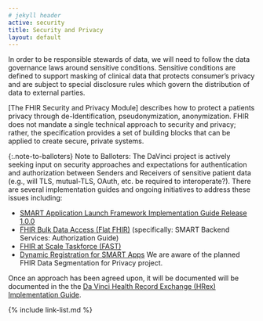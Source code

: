 ```yaml
---
# jekyll header
active: security
title: Security and Privacy
layout: default
---
```


In order to be responsible stewards of data, we will need to follow the data governance laws around sensitive conditions. Sensitive conditions are defined to support masking of clinical data that protects consumer’s privacy and are subject to special disclosure rules which govern the distribution of data to external parties.

[The FHIR Security and Privacy Module] describes how to protect a patients privacy through de-Identification, pseudonymization, anonymization. FHIR does not mandate a single technical approach to security and privacy; rather, the specification provides a set of building blocks that can be applied to create secure, private systems.

{:.note-to-balloters}
Note to Balloters: The DaVinci project is actively seeking input on security approaches and expectations for authentication and authorization between Senders and Receivers of sensitive patient data (e.g., will TLS, mutual-TLS, OAuth, etc. be required to interoperate?).  There are several implementation guides and ongoing initiatives to address these issues including:

- [SMART Application Launch Framework Implementation Guide Release 1.0.0]
- [FHIR Bulk Data Access (Flat FHIR)] (specifically: SMART Backend Services: Authorization Guide)
- [FHIR at Scale Taskforce (FAST)]
- [Dynamic Registration for SMART Apps]  We are aware of the planned FHIR Data Segmentation for Privacy project.

Once an approach has been agreed upon, it will be documented will be documented in the the [Da Vinci Health Record Exchange (HRex) Implementation Guide].

{% include link-list.md %}


[SMART Application Launch Framework Implementation Guide Release 1.0.0]: http://www.hl7.org/fhir/smart-app-launch/
[FHIR Bulk Data Access (Flat FHIR)]: https://hl7.org/fhir/uv/bulkdata/
[FHIR at Scale Taskforce (FAST)]: https://oncprojectracking.healthit.gov/wiki/pages/viewpage.action?pageId=43614268
[Da Vinci Health Record Exchange (HRex) Implementation Guide]: http://hl7.org/fhir/us/davinci-hrex/history.html
[Dynamic Registration for SMART Apps]: http://www.udap.org/udap-dynamic-client-registration.html
